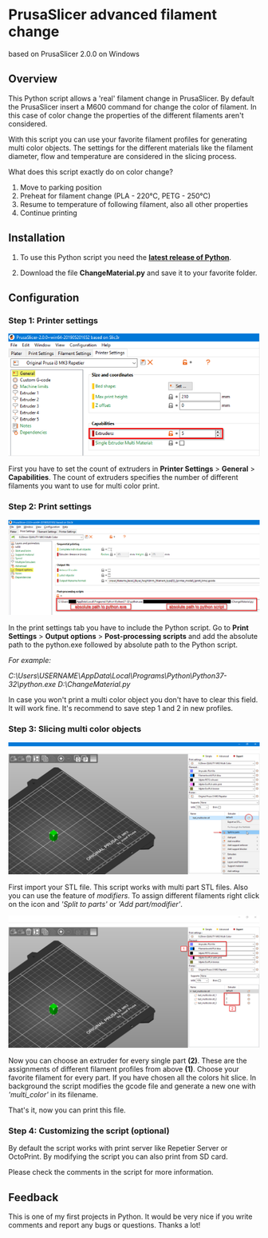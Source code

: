 # PrusaSlicer advanced filament change
based on PrusaSlicer 2.0.0 on Windows

## Overview
This Python script allows a 'real' filament change in PrusaSlicer. By default the PrusaSlicer insert a M600 command for change the color of filament. In this case of color change the properties of the different filaments aren't considered.

With this script you can use your favorite filament profiles for generating multi color objects. The settings for the different materials like the filament diameter, flow and temperature are considered in the slicing process.

What does this script exactly do on color change?

1. Move to parking position
2. Preheat for filament change (PLA - 220°C, PETG - 250°C)
3. Resume to temperature of following filament, also all other properties
4. Continue printing

## Installation

1. To use this Python script you need the **[latest release of Python](https://www.python.org/downloads/)**.

2. Download the file **ChangeMaterial<span></span>.py** and save it to your favorite folder.

## Configuration

### Step 1: Printer settings

![Printer settings in PrusaSlicer](screens/printer-settings.png)

First you have to set the count of extruders in **Printer Settings** > **General** > **Capabilities**. The count of extruders specifies the number of different filaments you want to use for multi color print.

### Step 2: Print settings

![Print settings in PrusaSlicer](screens/print-settings.png)

In the print settings tab you have to include the Python script. Go to **Print Settings** > **Output options** > **Post-processing scripts** and add the absolute path to the python.exe followed by absolute path to the Python script.

*For example:*

*C:\Users\USERNAME\AppData\Local\Programs\Python\Python37-32\python.exe D:\ChangeMaterial<span></span>.py*

In case you won't print a multi color object you don't have to clear this field. It will work fine. It's recommend to save step 1 and 2 in new profiles.

### Step 3: Slicing multi color objects

![Split to parts](screens/split-to-parts.png)

First import your STL file. This script works with multi part STL files. Also you can use the feature of *modifiers*. To assign different filaments right click on the icon and *'Split to parts'* or *'Add part/modifier'*.

![Assign extruders](screens/assign-extruders.png)

Now you can choose an extruder for every single part **(2)**. These are the assignments of different filament profiles from above **(1)**. Choose your favorite filament for every part. If you have chosen all the colors hit slice. In background the script modifies the gcode file and generate a new one with *'multi_color'* in its filename.

That's it, now you can print this file.

### Step 4: Customizing the script (optional)

By default the script works with print server like Repetier Server or OctoPrint. By modifying the script you can also print from SD card.

Please check the comments in the script for more information.

## Feedback

This is one of my first projects in Python. It would be very nice if you write comments and report any bugs or questions. Thanks a lot!